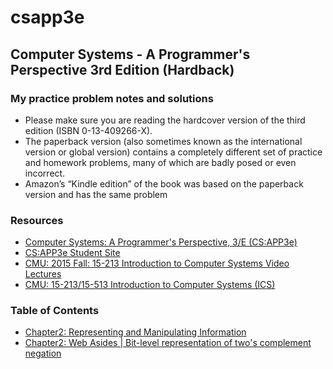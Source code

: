 # csapp3e

## Computer Systems - A Programmer's Perspective 3rd Edition (Hardback)

### My practice problem notes and solutions

- Please make sure you are reading the hardcover version of the third edition (ISBN 0-13-409266-X).
- The paperback version (also sometimes known as the international version or global version) contains a completely different set of practice and homework problems, many of which are badly posed or even incorrect. 
- Amazon’s “Kindle edition” of the book was based on the paperback version and has the same problem

### Resources
- [Computer Systems: A Programmer's Perspective, 3/E (CS:APP3e)](https://csapp.cs.cmu.edu/3e/home.html)
- [CS:APP3e Student Site](https://csapp.cs.cmu.edu/3e/students.html)
- [CMU: 2015 Fall: 15-213 Introduction to Computer Systems Video Lectures](https://scs.hosted.panopto.com/Panopto/Pages/Sessions/List.aspx#folderID=%22b96d90ae-9871-4fae-91e2-b1627b43e25e%22)
- [CMU: 15-213/15-513 Introduction to Computer Systems (ICS)](https://www.cs.cmu.edu/~./213/schedule.html)

### Table of Contents
- [Chapter2: Representing and Manipulating Information](./section2/section2.md)
- [Chapter2: Web Asides | Bit-level representation of two's complement negation](./section2/webasides/data_tneg.md)
